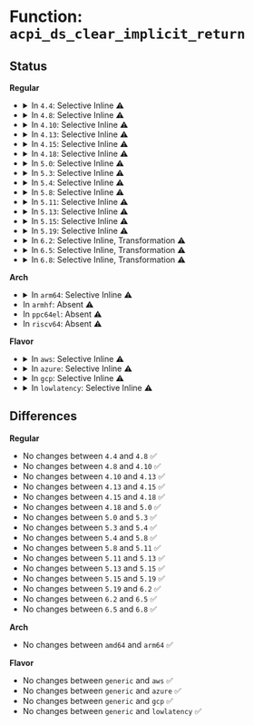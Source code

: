 # Function: <code>acpi_ds_clear_implicit_return</code>

## Status
<b>Regular</b>
<ul>
<li>
<details>
<summary>In <code>4.4</code>: Selective Inline ⚠️</summary>

```c
void acpi_ds_clear_implicit_return(struct acpi_walk_state *walk_state);
```

**Collision:** Unique Global

**Inline:** Selective

**Transformation:** False

**Instances:**

```
In drivers/acpi/acpica/dsutils.c (ffffffff8148ddf0)
Location: drivers/acpi/acpica/dsutils.c:70
Inline: True
Direct callers:
  - drivers/acpi/acpica/dscontrol.c:acpi_ds_exec_end_control_op
  - drivers/acpi/acpica/dscontrol.c:acpi_ds_exec_end_control_op
  - drivers/acpi/acpica/dsmethod.c:acpi_ds_method_error
  - drivers/acpi/acpica/psparse.c:acpi_ps_parse_aml
  - drivers/acpi/acpica/psparse.c:acpi_ps_parse_aml
```
**Symbols:**

```
ffffffff8148ddf0-ffffffff8148de28: acpi_ds_clear_implicit_return (STB_GLOBAL)
```
</details>
</li>
<li>
<details>
<summary>In <code>4.8</code>: Selective Inline ⚠️</summary>

```c
void acpi_ds_clear_implicit_return(struct acpi_walk_state *walk_state);
```

**Collision:** Unique Global

**Inline:** Selective

**Transformation:** False

**Instances:**

```
In drivers/acpi/acpica/dsutils.c (ffffffff814dcbfb)
Location: drivers/acpi/acpica/dsutils.c:70
Inline: True
Direct callers:
  - drivers/acpi/acpica/dscontrol.c:acpi_ds_exec_end_control_op
  - drivers/acpi/acpica/dscontrol.c:acpi_ds_exec_end_control_op
  - drivers/acpi/acpica/dsmethod.c:acpi_ds_method_error
  - drivers/acpi/acpica/psparse.c:acpi_ps_parse_aml
  - drivers/acpi/acpica/psparse.c:acpi_ps_parse_aml
```
**Symbols:**

```
ffffffff814dcbfb-ffffffff814dcc30: acpi_ds_clear_implicit_return (STB_GLOBAL)
```
</details>
</li>
<li>
<details>
<summary>In <code>4.10</code>: Selective Inline ⚠️</summary>

```c
void acpi_ds_clear_implicit_return(struct acpi_walk_state *walk_state);
```

**Collision:** Unique Global

**Inline:** Selective

**Transformation:** False

**Instances:**

```
In drivers/acpi/acpica/dsutils.c (ffffffff814ff508)
Location: drivers/acpi/acpica/dsutils.c:70
Inline: True
Direct callers:
  - drivers/acpi/acpica/dscontrol.c:acpi_ds_exec_end_control_op
  - drivers/acpi/acpica/dscontrol.c:acpi_ds_exec_end_control_op
  - drivers/acpi/acpica/dsmethod.c:acpi_ds_method_error
  - drivers/acpi/acpica/psparse.c:acpi_ps_parse_aml
  - drivers/acpi/acpica/psparse.c:acpi_ps_parse_aml
```
**Symbols:**

```
ffffffff814ff508-ffffffff814ff53d: acpi_ds_clear_implicit_return (STB_GLOBAL)
```
</details>
</li>
<li>
<details>
<summary>In <code>4.13</code>: Selective Inline ⚠️</summary>

```c
void acpi_ds_clear_implicit_return(struct acpi_walk_state *walk_state);
```

**Collision:** Unique Global

**Inline:** Selective

**Transformation:** False

**Instances:**

```
In drivers/acpi/acpica/dsutils.c (ffffffff8150f9e5)
Location: drivers/acpi/acpica/dsutils.c:70
Inline: True
Direct callers:
  - drivers/acpi/acpica/dscontrol.c:acpi_ds_exec_end_control_op
  - drivers/acpi/acpica/dscontrol.c:acpi_ds_exec_end_control_op
  - drivers/acpi/acpica/dsmethod.c:acpi_ds_method_error
  - drivers/acpi/acpica/psparse.c:acpi_ps_parse_aml
  - drivers/acpi/acpica/psparse.c:acpi_ps_parse_aml
```
**Symbols:**

```
ffffffff8150f9e5-ffffffff8150fa1b: acpi_ds_clear_implicit_return (STB_GLOBAL)
```
</details>
</li>
<li>
<details>
<summary>In <code>4.15</code>: Selective Inline ⚠️</summary>

```c
void acpi_ds_clear_implicit_return(struct acpi_walk_state *walk_state);
```

**Collision:** Unique Global

**Inline:** Selective

**Transformation:** False

**Instances:**

```
In drivers/acpi/acpica/dsutils.c (ffffffff81555586)
Location: drivers/acpi/acpica/dsutils.c:70
Inline: True
Direct callers:
  - drivers/acpi/acpica/dscontrol.c:acpi_ds_exec_end_control_op
  - drivers/acpi/acpica/dscontrol.c:acpi_ds_exec_end_control_op
  - drivers/acpi/acpica/dsmethod.c:acpi_ds_method_error
  - drivers/acpi/acpica/psparse.c:acpi_ps_parse_aml
  - drivers/acpi/acpica/psparse.c:acpi_ps_parse_aml
```
**Symbols:**

```
ffffffff81555586-ffffffff81555604: acpi_ds_clear_implicit_return (STB_GLOBAL)
```
</details>
</li>
<li>
<details>
<summary>In <code>4.18</code>: Selective Inline ⚠️</summary>

```c
void acpi_ds_clear_implicit_return(struct acpi_walk_state *walk_state);
```

**Collision:** Unique Global

**Inline:** Selective

**Transformation:** False

**Instances:**

```
In drivers/acpi/acpica/dsutils.c (ffffffff8158c060)
Location: drivers/acpi/acpica/dsutils.c:34
Inline: True
Direct callers:
  - drivers/acpi/acpica/dscontrol.c:acpi_ds_exec_end_control_op
  - drivers/acpi/acpica/dscontrol.c:acpi_ds_exec_end_control_op
  - drivers/acpi/acpica/dsmethod.c:acpi_ds_method_error
  - drivers/acpi/acpica/psparse.c:acpi_ps_parse_aml
  - drivers/acpi/acpica/psparse.c:acpi_ps_parse_aml
```
**Symbols:**

```
ffffffff8158c060-ffffffff8158c0de: acpi_ds_clear_implicit_return (STB_GLOBAL)
```
</details>
</li>
<li>
<details>
<summary>In <code>5.0</code>: Selective Inline ⚠️</summary>

```c
void acpi_ds_clear_implicit_return(struct acpi_walk_state *walk_state);
```

**Collision:** Unique Global

**Inline:** Selective

**Transformation:** False

**Instances:**

```
In drivers/acpi/acpica/dsutils.c (ffffffff815a46a3)
Location: drivers/acpi/acpica/dsutils.c:34
Inline: True
Direct callers:
  - drivers/acpi/acpica/dscontrol.c:acpi_ds_exec_end_control_op
  - drivers/acpi/acpica/dscontrol.c:acpi_ds_exec_end_control_op
  - drivers/acpi/acpica/dsmethod.c:acpi_ds_method_error
  - drivers/acpi/acpica/psparse.c:acpi_ps_parse_aml
  - drivers/acpi/acpica/psparse.c:acpi_ps_parse_aml
```
**Symbols:**

```
ffffffff815a46a3-ffffffff815a4721: acpi_ds_clear_implicit_return (STB_GLOBAL)
```
</details>
</li>
<li>
<details>
<summary>In <code>5.3</code>: Selective Inline ⚠️</summary>

```c
void acpi_ds_clear_implicit_return(struct acpi_walk_state *walk_state);
```

**Collision:** Unique Global

**Inline:** Selective

**Transformation:** False

**Instances:**

```
In drivers/acpi/acpica/dsutils.c (ffffffff815d5db5)
Location: drivers/acpi/acpica/dsutils.c:34
Inline: True
Direct callers:
  - drivers/acpi/acpica/dscontrol.c:acpi_ds_exec_end_control_op
  - drivers/acpi/acpica/dscontrol.c:acpi_ds_exec_end_control_op
  - drivers/acpi/acpica/dsmethod.c:acpi_ds_method_error
  - drivers/acpi/acpica/psparse.c:acpi_ps_parse_aml
  - drivers/acpi/acpica/psparse.c:acpi_ps_parse_aml
```
**Symbols:**

```
ffffffff815d5db5-ffffffff815d5e33: acpi_ds_clear_implicit_return (STB_GLOBAL)
```
</details>
</li>
<li>
<details>
<summary>In <code>5.4</code>: Selective Inline ⚠️</summary>

```c
void acpi_ds_clear_implicit_return(struct acpi_walk_state *walk_state);
```

**Collision:** Unique Global

**Inline:** Selective

**Transformation:** False

**Instances:**

```
In drivers/acpi/acpica/dsutils.c (ffffffff815f702d)
Location: drivers/acpi/acpica/dsutils.c:34
Inline: True
Direct callers:
  - drivers/acpi/acpica/dscontrol.c:acpi_ds_exec_end_control_op
  - drivers/acpi/acpica/dscontrol.c:acpi_ds_exec_end_control_op
  - drivers/acpi/acpica/dsmethod.c:acpi_ds_method_error
  - drivers/acpi/acpica/psparse.c:acpi_ps_parse_aml
  - drivers/acpi/acpica/psparse.c:acpi_ps_parse_aml
```
**Symbols:**

```
ffffffff815f702d-ffffffff815f70ab: acpi_ds_clear_implicit_return (STB_GLOBAL)
```
</details>
</li>
<li>
<details>
<summary>In <code>5.8</code>: Selective Inline ⚠️</summary>

```c
void acpi_ds_clear_implicit_return(struct acpi_walk_state *walk_state);
```

**Collision:** Unique Global

**Inline:** Selective

**Transformation:** False

**Instances:**

```
In drivers/acpi/acpica/dsutils.c (ffffffff816a3123)
Location: drivers/acpi/acpica/dsutils.c:34
Inline: True
Direct callers:
  - drivers/acpi/acpica/dscontrol.c:acpi_ds_exec_end_control_op
  - drivers/acpi/acpica/dscontrol.c:acpi_ds_exec_end_control_op
  - drivers/acpi/acpica/dsmethod.c:acpi_ds_method_error
  - drivers/acpi/acpica/psparse.c:acpi_ps_parse_aml
  - drivers/acpi/acpica/psparse.c:acpi_ps_parse_aml
```
**Symbols:**

```
ffffffff816a3123-ffffffff816a31a1: acpi_ds_clear_implicit_return (STB_GLOBAL)
```
</details>
</li>
<li>
<details>
<summary>In <code>5.11</code>: Selective Inline ⚠️</summary>

```c
void acpi_ds_clear_implicit_return(struct acpi_walk_state *walk_state);
```

**Collision:** Unique Global

**Inline:** Selective

**Transformation:** False

**Instances:**

```
In drivers/acpi/acpica/dsutils.c (ffffffff816c0919)
Location: drivers/acpi/acpica/dsutils.c:34
Inline: True
Direct callers:
  - drivers/acpi/acpica/dscontrol.c:acpi_ds_exec_end_control_op
  - drivers/acpi/acpica/dscontrol.c:acpi_ds_exec_end_control_op
  - drivers/acpi/acpica/dsmethod.c:acpi_ds_method_error
  - drivers/acpi/acpica/psparse.c:acpi_ps_parse_aml
  - drivers/acpi/acpica/psparse.c:acpi_ps_parse_aml
```
**Symbols:**

```
ffffffff816c0919-ffffffff816c0997: acpi_ds_clear_implicit_return (STB_GLOBAL)
```
</details>
</li>
<li>
<details>
<summary>In <code>5.13</code>: Selective Inline ⚠️</summary>

```c
void acpi_ds_clear_implicit_return(struct acpi_walk_state *walk_state);
```

**Collision:** Unique Global

**Inline:** Selective

**Transformation:** False

**Instances:**

```
In drivers/acpi/acpica/dsutils.c (ffffffff816a29b0)
Location: drivers/acpi/acpica/dsutils.c:34
Inline: True
Direct callers:
  - drivers/acpi/acpica/dscontrol.c:acpi_ds_exec_end_control_op
  - drivers/acpi/acpica/dscontrol.c:acpi_ds_exec_end_control_op
  - drivers/acpi/acpica/dsmethod.c:acpi_ds_method_error
  - drivers/acpi/acpica/psparse.c:acpi_ps_parse_aml
  - drivers/acpi/acpica/psparse.c:acpi_ps_parse_aml
```
**Symbols:**

```
ffffffff816a29b0-ffffffff816a2a2e: acpi_ds_clear_implicit_return (STB_GLOBAL)
```
</details>
</li>
<li>
<details>
<summary>In <code>5.15</code>: Selective Inline ⚠️</summary>

```c
void acpi_ds_clear_implicit_return(struct acpi_walk_state *walk_state);
```

**Collision:** Unique Global

**Inline:** Selective

**Transformation:** False

**Instances:**

```
In drivers/acpi/acpica/dsutils.c (ffffffff817192e6)
Location: drivers/acpi/acpica/dsutils.c:34
Inline: True
Direct callers:
  - drivers/acpi/acpica/dscontrol.c:acpi_ds_exec_end_control_op
  - drivers/acpi/acpica/dscontrol.c:acpi_ds_exec_end_control_op
  - drivers/acpi/acpica/dsmethod.c:acpi_ds_method_error
  - drivers/acpi/acpica/psparse.c:acpi_ps_parse_aml
  - drivers/acpi/acpica/psparse.c:acpi_ps_parse_aml
```
**Symbols:**

```
ffffffff817192e6-ffffffff81719364: acpi_ds_clear_implicit_return (STB_GLOBAL)
```
</details>
</li>
<li>
<details>
<summary>In <code>5.19</code>: Selective Inline ⚠️</summary>

```c
void acpi_ds_clear_implicit_return(struct acpi_walk_state *walk_state);
```

**Collision:** Unique Global

**Inline:** Selective

**Transformation:** False

**Instances:**

```
In drivers/acpi/acpica/dsutils.c (ffffffff81849035)
Location: drivers/acpi/acpica/dsutils.c:34
Inline: True
Direct callers:
  - drivers/acpi/acpica/dscontrol.c:acpi_ds_exec_end_control_op
  - drivers/acpi/acpica/dscontrol.c:acpi_ds_exec_end_control_op
  - drivers/acpi/acpica/dsmethod.c:acpi_ds_method_error
  - drivers/acpi/acpica/dsmethod.c:acpi_ds_method_error
  - drivers/acpi/acpica/psparse.c:acpi_ps_parse_aml
  - drivers/acpi/acpica/psparse.c:acpi_ps_parse_aml
```
**Symbols:**

```
ffffffff81849035-ffffffff818490dd: acpi_ds_clear_implicit_return (STB_GLOBAL)
```
</details>
</li>
<li>
<details>
<summary>In <code>6.2</code>: Selective Inline, Transformation ⚠️</summary>

```c
void acpi_ds_clear_implicit_return(struct acpi_walk_state *walk_state);
```

**Collision:** Unique Global

**Inline:** Selective

**Transformation:** True

**Instances:**

```
In drivers/acpi/acpica/dsutils.c (ffffffff81981320)
Location: drivers/acpi/acpica/dsutils.c:34
Inline: True
Direct callers:
  - drivers/acpi/acpica/dscontrol.c:acpi_ds_exec_end_control_op
  - drivers/acpi/acpica/dscontrol.c:acpi_ds_exec_end_control_op
  - drivers/acpi/acpica/dsmethod.c:acpi_ds_method_error
  - drivers/acpi/acpica/dsmethod.c:acpi_ds_method_error
  - drivers/acpi/acpica/psparse.c:acpi_ps_parse_aml
  - drivers/acpi/acpica/psparse.c:acpi_ps_parse_aml
```
**Symbols:**

```
ffffffff81981320-ffffffff819813aa: acpi_ds_clear_implicit_return.part.0 (STB_LOCAL)
ffffffff819813c0-ffffffff81981468: acpi_ds_clear_implicit_return (STB_GLOBAL)
```
</details>
</li>
<li>
<details>
<summary>In <code>6.5</code>: Selective Inline, Transformation ⚠️</summary>

```c
void acpi_ds_clear_implicit_return(struct acpi_walk_state *walk_state);
```

**Collision:** Unique Global

**Inline:** Selective

**Transformation:** True

**Instances:**

```
In drivers/acpi/acpica/dsutils.c (ffffffff819c7d70)
Location: drivers/acpi/acpica/dsutils.c:34
Inline: True
Direct callers:
  - drivers/acpi/acpica/dscontrol.c:acpi_ds_exec_end_control_op
  - drivers/acpi/acpica/dscontrol.c:acpi_ds_exec_end_control_op
  - drivers/acpi/acpica/dsmethod.c:acpi_ds_method_error
  - drivers/acpi/acpica/dsmethod.c:acpi_ds_method_error
  - drivers/acpi/acpica/psparse.c:acpi_ps_parse_aml
  - drivers/acpi/acpica/psparse.c:acpi_ps_parse_aml
```
**Symbols:**

```
ffffffff819c7d70-ffffffff819c7dfa: acpi_ds_clear_implicit_return.part.0 (STB_LOCAL)
ffffffff819c7e10-ffffffff819c7eb8: acpi_ds_clear_implicit_return (STB_GLOBAL)
```
</details>
</li>
<li>
<details>
<summary>In <code>6.8</code>: Selective Inline, Transformation ⚠️</summary>

```c
void acpi_ds_clear_implicit_return(struct acpi_walk_state *walk_state);
```

**Collision:** Unique Global

**Inline:** Selective

**Transformation:** True

**Instances:**

```
In drivers/acpi/acpica/dsutils.c (ffffffff81a127c0)
Location: drivers/acpi/acpica/dsutils.c:34
Inline: True
Direct callers:
  - drivers/acpi/acpica/dscontrol.c:acpi_ds_exec_end_control_op
  - drivers/acpi/acpica/dscontrol.c:acpi_ds_exec_end_control_op
  - drivers/acpi/acpica/dsmethod.c:acpi_ds_method_error
  - drivers/acpi/acpica/dsmethod.c:acpi_ds_method_error
  - drivers/acpi/acpica/psparse.c:acpi_ps_parse_aml
  - drivers/acpi/acpica/psparse.c:acpi_ps_parse_aml
```
**Symbols:**

```
ffffffff81a127c0-ffffffff81a1284a: acpi_ds_clear_implicit_return.part.0 (STB_LOCAL)
ffffffff81a12860-ffffffff81a12908: acpi_ds_clear_implicit_return (STB_GLOBAL)
```
</details>
</li>
</ul>
<b>Arch</b>
<ul>
<li>
<details>
<summary>In <code>arm64</code>: Selective Inline ⚠️</summary>

```c
void acpi_ds_clear_implicit_return(struct acpi_walk_state *walk_state);
```

**Collision:** Unique Global

**Inline:** Selective

**Transformation:** False

**Instances:**

```
In drivers/acpi/acpica/dsutils.c (ffff80001077f914)
Location: drivers/acpi/acpica/dsutils.c:34
Inline: True
Direct callers:
  - drivers/acpi/acpica/dscontrol.c:acpi_ds_exec_end_control_op
  - drivers/acpi/acpica/dscontrol.c:acpi_ds_exec_end_control_op
  - drivers/acpi/acpica/dsmethod.c:acpi_ds_method_error
  - drivers/acpi/acpica/psparse.c:acpi_ps_parse_aml
  - drivers/acpi/acpica/psparse.c:acpi_ps_parse_aml
```
**Symbols:**

```
ffff80001077f914-ffff80001077f954: acpi_ds_clear_implicit_return (STB_GLOBAL)
```
</details>
</li>
<li>
In <code>armhf</code>: Absent ⚠️
</li>
<li>
In <code>ppc64el</code>: Absent ⚠️
</li>
<li>
In <code>riscv64</code>: Absent ⚠️
</li>
</ul>
<b>Flavor</b>
<ul>
<li>
<details>
<summary>In <code>aws</code>: Selective Inline ⚠️</summary>

```c
void acpi_ds_clear_implicit_return(struct acpi_walk_state *walk_state);
```

**Collision:** Unique Global

**Inline:** Selective

**Transformation:** False

**Instances:**

```
In drivers/acpi/acpica/dsutils.c (ffffffff815e344d)
Location: drivers/acpi/acpica/dsutils.c:34
Inline: True
Direct callers:
  - drivers/acpi/acpica/dscontrol.c:acpi_ds_exec_end_control_op
  - drivers/acpi/acpica/dscontrol.c:acpi_ds_exec_end_control_op
  - drivers/acpi/acpica/dsmethod.c:acpi_ds_method_error
  - drivers/acpi/acpica/psparse.c:acpi_ps_parse_aml
  - drivers/acpi/acpica/psparse.c:acpi_ps_parse_aml
```
**Symbols:**

```
ffffffff815e344d-ffffffff815e3483: acpi_ds_clear_implicit_return (STB_GLOBAL)
```
</details>
</li>
<li>
<details>
<summary>In <code>azure</code>: Selective Inline ⚠️</summary>

```c
void acpi_ds_clear_implicit_return(struct acpi_walk_state *walk_state);
```

**Collision:** Unique Global

**Inline:** Selective

**Transformation:** False

**Instances:**

```
In drivers/acpi/acpica/dsutils.c (ffffffff815ceab9)
Location: drivers/acpi/acpica/dsutils.c:34
Inline: True
Direct callers:
  - drivers/acpi/acpica/dscontrol.c:acpi_ds_exec_end_control_op
  - drivers/acpi/acpica/dscontrol.c:acpi_ds_exec_end_control_op
  - drivers/acpi/acpica/dsmethod.c:acpi_ds_method_error
  - drivers/acpi/acpica/psparse.c:acpi_ps_parse_aml
  - drivers/acpi/acpica/psparse.c:acpi_ps_parse_aml
```
**Symbols:**

```
ffffffff815ceab9-ffffffff815ceaef: acpi_ds_clear_implicit_return (STB_GLOBAL)
```
</details>
</li>
<li>
<details>
<summary>In <code>gcp</code>: Selective Inline ⚠️</summary>

```c
void acpi_ds_clear_implicit_return(struct acpi_walk_state *walk_state);
```

**Collision:** Unique Global

**Inline:** Selective

**Transformation:** False

**Instances:**

```
In drivers/acpi/acpica/dsutils.c (ffffffff815eb30d)
Location: drivers/acpi/acpica/dsutils.c:34
Inline: True
Direct callers:
  - drivers/acpi/acpica/dscontrol.c:acpi_ds_exec_end_control_op
  - drivers/acpi/acpica/dscontrol.c:acpi_ds_exec_end_control_op
  - drivers/acpi/acpica/dsmethod.c:acpi_ds_method_error
  - drivers/acpi/acpica/psparse.c:acpi_ps_parse_aml
  - drivers/acpi/acpica/psparse.c:acpi_ps_parse_aml
```
**Symbols:**

```
ffffffff815eb30d-ffffffff815eb38b: acpi_ds_clear_implicit_return (STB_GLOBAL)
```
</details>
</li>
<li>
<details>
<summary>In <code>lowlatency</code>: Selective Inline ⚠️</summary>

```c
void acpi_ds_clear_implicit_return(struct acpi_walk_state *walk_state);
```

**Collision:** Unique Global

**Inline:** Selective

**Transformation:** False

**Instances:**

```
In drivers/acpi/acpica/dsutils.c (ffffffff816051bd)
Location: drivers/acpi/acpica/dsutils.c:34
Inline: True
Direct callers:
  - drivers/acpi/acpica/dscontrol.c:acpi_ds_exec_end_control_op
  - drivers/acpi/acpica/dscontrol.c:acpi_ds_exec_end_control_op
  - drivers/acpi/acpica/dsmethod.c:acpi_ds_method_error
  - drivers/acpi/acpica/psparse.c:acpi_ps_parse_aml
  - drivers/acpi/acpica/psparse.c:acpi_ps_parse_aml
```
**Symbols:**

```
ffffffff816051bd-ffffffff8160523b: acpi_ds_clear_implicit_return (STB_GLOBAL)
```
</details>
</li>
</ul>

## Differences
<b>Regular</b>
<ul>
<li>
No changes between <code>4.4</code> and <code>4.8</code> ✅
</li>
<li>
No changes between <code>4.8</code> and <code>4.10</code> ✅
</li>
<li>
No changes between <code>4.10</code> and <code>4.13</code> ✅
</li>
<li>
No changes between <code>4.13</code> and <code>4.15</code> ✅
</li>
<li>
No changes between <code>4.15</code> and <code>4.18</code> ✅
</li>
<li>
No changes between <code>4.18</code> and <code>5.0</code> ✅
</li>
<li>
No changes between <code>5.0</code> and <code>5.3</code> ✅
</li>
<li>
No changes between <code>5.3</code> and <code>5.4</code> ✅
</li>
<li>
No changes between <code>5.4</code> and <code>5.8</code> ✅
</li>
<li>
No changes between <code>5.8</code> and <code>5.11</code> ✅
</li>
<li>
No changes between <code>5.11</code> and <code>5.13</code> ✅
</li>
<li>
No changes between <code>5.13</code> and <code>5.15</code> ✅
</li>
<li>
No changes between <code>5.15</code> and <code>5.19</code> ✅
</li>
<li>
No changes between <code>5.19</code> and <code>6.2</code> ✅
</li>
<li>
No changes between <code>6.2</code> and <code>6.5</code> ✅
</li>
<li>
No changes between <code>6.5</code> and <code>6.8</code> ✅
</li>
</ul>
<b>Arch</b>
<ul>
<li>
No changes between <code>amd64</code> and <code>arm64</code> ✅
</li>
</ul>
<b>Flavor</b>
<ul>
<li>
No changes between <code>generic</code> and <code>aws</code> ✅
</li>
<li>
No changes between <code>generic</code> and <code>azure</code> ✅
</li>
<li>
No changes between <code>generic</code> and <code>gcp</code> ✅
</li>
<li>
No changes between <code>generic</code> and <code>lowlatency</code> ✅
</li>
</ul>
